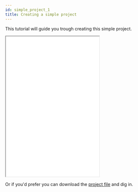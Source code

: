 ```yaml
---
id: simple_project_1
title: Creating a simple project
---
```


This tutorial will guide you trough creating this simple project.

<iframe class='fullwidth' height="450" src="./examples/simple_project/simple_project_1.html"></iframe>

Or if you'd prefer you can download the [project file](./examples/simple_project/Lissajous.bjp) and dig in.
